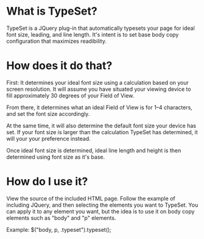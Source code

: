 What is TypeSet?
================

TypeSet is a JQuery plug-in that automatically typesets your page for ideal font size, leading, and line length. It's intent is to set base body copy configuration that maximizes readibility.

How does it do that?
====================
First: It determines your ideal font size using a calculation based on your screen resolution. It will assume you have situated your viewing device to fill approximately 30 degrees of your Field of View.

From there, it determines what an ideal Field of View is for 1&ndash;4 characters, and set the font size accordingly.

At the same time, it will also determine the default font size your device has set. If your font size is larger than the calculation TypeSet has determined, it will your your preference instead.

Once ideal font size is determined, ideal line length and height is then determined using font size as it's base.


How do I use it?
================

View the source of the included HTML page. Follow the example of including JQuery, and then selecting the elements you want to TypeSet. You can apply it to any element you want, but the idea is to use it on body copy elements such as "body" and "p" elements.

Example:
$("body, p, .typeset").typeset();
